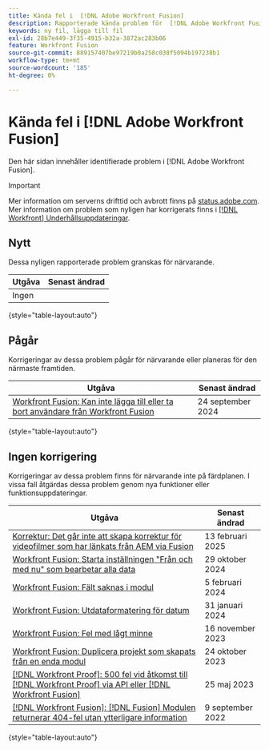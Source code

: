 ```yaml
---
title: Kända fel i  [!DNL Adobe Workfront Fusion]
description: Rapporterade kända problem för  [!DNL Adobe Workfront Fusion]
keywords: ny fil, lägga till fil
exl-id: 28b7e449-3f35-4915-b32a-3872ac283b06
feature: Workfront Fusion
source-git-commit: 889157407be97219b0a258c038f5094b197238b1
workflow-type: tm+mt
source-wordcount: '185'
ht-degree: 0%

---
```


# Kända fel i [!DNL Adobe Workfront Fusion]

Den här sidan innehåller identifierade problem i [!DNL Adobe Workfront Fusion].

>[!IMPORTANT]
>
>Mer information om serverns drifttid och avbrott finns på [status.adobe.com](https://status.adobe.com). Mer information om problem som nyligen har korrigerats finns i [[!DNL Workfront] Underhållsuppdateringar](../maintenance/current-updates.md).

## Nytt

Dessa nyligen rapporterade problem granskas för närvarande.

| **Utgåva** | **Senast ändrad** |
| -----------------------------------------------------------------| ----------------- |
| Ingen |  |

{style="table-layout:auto"}

## Pågår

Korrigeringar av dessa problem pågår för närvarande eller planeras för den närmaste framtiden.

| **Utgåva** | **Senast ändrad** |
| -----------------------------------------------------------------| ----------------- |
| [Workfront Fusion: Kan inte lägga till eller ta bort användare från Workfront Fusion](known-issues-workfront-fusion/fusion-cannot-manage-users.md) | 24 september 2024 |

{style="table-layout:auto"}

## Ingen korrigering

Korrigeringar av dessa problem finns för närvarande inte på färdplanen. I vissa fall åtgärdas dessa problem genom nya funktioner eller funktionsuppdateringar.

| **Utgåva** | **Senast ändrad** |
| -----------------------------------------------------------------| ----------------- |
| [Korrektur: Det går inte att skapa korrektur för videofilmer som har länkats från AEM via Fusion](/help/known-issues/known-issues-workfront/wf-proof-cannot-generate-aem-video.md) | 13 februari 2025 |
| [Workfront Fusion: Starta inställningen &quot;Från och med nu&quot; som bearbetar alla data](known-issues-workfront-fusion/fusion-from-now-on-processing-all-data.md) | 29 oktober 2024 |
| [Workfront Fusion: Fält saknas i modul](known-issues-workfront-fusion/fusion-field-missing-watch-field.md) | 5 februari 2024 |
| [Workfront Fusion: Utdataformatering för datum](known-issues-workfront-fusion/fusion-output-formatting-for-dates.md) | 31 januari 2024 |
| [Workfront Fusion: Fel med lågt minne](known-issues-workfront-fusion/fusion-low-memory-error.md) | 16 november 2023 |
| [Workfront Fusion: Duplicera projekt som skapats från en enda modul](known-issues-workfront-fusion/fusion-duplicate-projects-created.md) | 24 oktober 2023 |
| [[!DNL Workfront Proof]: 500 fel vid åtkomst till  [!DNL Workfront Proof]  via API eller  [!DNL Workfront Fusion]](known-issues-workfront-proof/proof-500-error-getallproofs.md) | 25 maj 2023 |
| [[!DNL Workfront Fusion]: [!DNL Fusion] Modulen returnerar 404-fel utan ytterligare information](known-issues-workfront-fusion/fusion-404-error-no-description.md) | 9 september 2022 |

{style="table-layout:auto"}
